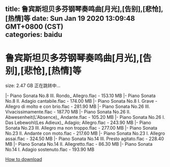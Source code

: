 
title: 鲁宾斯坦贝多芬钢琴奏鸣曲[月光],[告别],[悲怆],[热情]等
date: Sun Jan 19 2020 13:09:48 GMT+0800 (CST)    
categories: baidu
---

# 鲁宾斯坦贝多芬钢琴奏鸣曲[月光],[告别],[悲怆],[热情]等
size: 2.47 GB
 正在跳转中...
 
|- Piano Sonata No.8 III. Rondo_ Allegro.flac - 153.10 MB
|- Piano Sonata No.8 II. Adagio cantabile.flac - 174.00 MB
|- Piano Sonata No.8 I. Grave - Allegro di molto e con brio.flac - 281.90 MB
|- Piano Sonata No.26 III. Vivacissimamente.flac - 187.70 MB
|- Piano Sonata No.26 II. Abwesenheit(L'Absence)_ Andante.flac - 105.20 MB
|- Piano Sonata No.26 I. Das Lebewohl(Les Adieux)_ Adagio; Allegro.flac - 243.90 MB
|- Piano Sonata No.23 III. Allegro ma non troppo.flac - 277.00 MB
|- Piano Sonata No.23 II. Andante con moto.flac - 217.60 MB
|- Piano Sonata No.23 I. Allegro assai.flac - 324.50 MB
|- Piano Sonata No.14 III. Presto agitato.flac - 228.40 MB
|- Piano Sonata No.14 II. Allegretto.flac - 86.30 MB
|- Piano Sonata No.14 I. Adagio sostenuto.flac - 193.90 MB

[How to download](https://bpcam.bemobtrk.com/go/2ceec3aa-1ca2-46d6-b9ff-aaa5c184517c?jno=337)